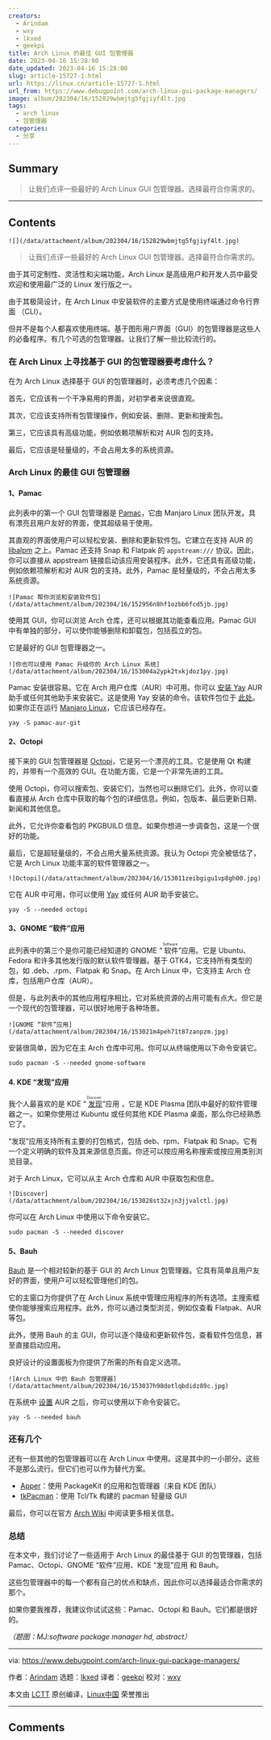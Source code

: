 ```yaml
---
creators:
  - Arindam
  - wxy
  - lkxed
  - geekpi
title: Arch Linux 的最佳 GUI 包管理器
date: 2023-04-16 15:28:00
date_updated: 2023-04-16 15:28:00
slug: article-15727-1.html
url: https://linux.cn/article-15727-1.html
url_from: https://www.debugpoint.com/arch-linux-gui-package-managers/
image: album/202304/16/152829wbmjtg5fgjiyf4lt.jpg
tags:
  - arch linux
  - 包管理器
categories:
  - 分享
---
```


## Summary

> 让我们点评一些最好的 Arch Linux GUI 包管理器。选择最符合你需求的。

***

<!-- more -->

## Contents

`![](/data/attachment/album/202304/16/152829wbmjtg5fgjiyf4lt.jpg)`

> 
> 让我们点评一些最好的 Arch Linux GUI 包管理器。选择最符合你需求的。
> 
> 
> 

由于其可定制性、灵活性和尖端功能，Arch Linux 是高级用户和开发人员中最受欢迎和使用最广泛的 Linux 发行版之一。

由于其极简设计，在 Arch Linux 中安装软件的主要方式是使用终端通过命令行界面 （CLI）。

但并不是每个人都喜欢使用终端。基于图形用户界面（GUI）的包管理器是这些人的必备程序。有几个可选的包管理器。让我们了解一些比较流行的。

### 在 Arch Linux 上寻找基于 GUI 的包管理器要考虑什么？

在为 Arch Linux 选择基于 GUI 的包管理器时，必须考虑几个因素：

首先，它应该有一个干净易用的界面，对初学者来说很直观。

其次，它应该支持所有包管理操作，例如安装、删除、更新和搜索包。

第三，它应该具有高级功能，例如依赖项解析和对 AUR 包的支持。

最后，它应该是轻量级的，不会占用太多的系统资源。

### Arch Linux 的最佳 GUI 包管理器

#### 1、Pamac

此列表中的第一个 GUI 包管理器是 [Pamac](https://wiki.manjaro.org/index.php/Pamac)，它由 Manjaro Linux 团队开发。具有漂亮且用户友好的界面，使其超级易于使用。

其直观的界面使用户可以轻松安装、删除和更新软件包。它建立在支持 AUR 的 [libalpm](https://man.archlinux.org/man/libalpm.3.en) 之上。Pamac 还支持 Snap 和 Flatpak 的 `appstream:///` 协议。因此，你可以直接从 appstream 链接启动该应用安装程序。此外，它还具有高级功能，例如依赖项解析和对 AUR 包的支持。此外，Pamac 是轻量级的，不会占用太多系统资源。

`![Pamac 帮你浏览和安装软件包](/data/attachment/album/202304/16/152956n8hf1ozbb6fcd5jb.jpg)`

使用其 GUI，你可以浏览 Arch 仓库，还可以根据其功能查看应用。Pamac GUI 中有单独的部分，可以使你能够删除和卸载包，包括孤立的包。

它是最好的 GUI 包管理器之一。

`![你也可以使用 Pamac 升级你的 Arch Linux 系统](/data/attachment/album/202304/16/153004a2ypk2txkjdoz1py.jpg)`

Pamac 安装很容易。它在 Arch 用户仓库（AUR）中可用。你可以 [安装 Yay](https://www.debugpoint.com/install-yay-arch/) AUR 助手或任何其他助手来安装它。这是使用 Yay 安装的命令。该软件包位于 [此处](https://aur.archlinux.org/packages/pamac-aur-git)。如果你正在运行 [Manjaro Linux](https://www.debugpoint.com/manjaro-linux-review-2022/)，它应该已经存在。

```shell
yay -S pamac-aur-git
```

#### 2、Octopi

接下来的 GUI 包管理器是 [Octopi](https://tintaescura.com/projects/octopi/)，它是另一个漂亮的工具。它是使用 Qt 构建的，并带有一个高效的 GUI。在功能方面，它是一个非常先进的工具。

使用 Octopi，你可以搜索包、安装它们，当然也可以删除它们。此外，你可以查看直接从 Arch 仓库中获取的每个包的详细信息。例如，包版本、最后更新日期、新闻和其他信息。

此外，它允许你查看包的 PKGBUILD 信息。如果你想进一步调查包，这是一个很好的功能。

最后，它是超轻量级的，不会占用大量系统资源。我认为 Octopi 完全被低估了，它是 Arch Linux 功能丰富的软件管理器之一。

`![Octopi](/data/attachment/album/202304/16/153011zeibgigu1vp8gh00.jpg)`

它在 AUR 中可用，你可以使用 [Yay](https://www.debugpoint.com/install-yay-arch/) 或任何 AUR 助手安装它。

```shell
yay -S --needed octopi
```

#### 3、GNOME “软件”应用

此列表中的第三个是你可能已经知道的 GNOME “<ruby> 软件 <rt>  Software </rt></ruby>”应用。它是 Ubuntu、Fedora 和许多其他发行版的默认软件管理器。基于 GTK4，它支持所有类型的包，如 .deb、.rpm、Flatpak 和 Snap。在 Arch Linux 中，它支持主 Arch 仓库，包括用户仓库（AUR）。

但是，与此列表中的其他应用程序相比，它对系统资源的占用可能有点大。但它是一个现代的包管理器，可以很好地用于各种场景。

`![GNOME “软件”应用](/data/attachment/album/202304/16/153021m4peh71t87zanpzm.jpg)`

安装很简单，因为它在主 Arch 仓库中可用。你可以从终端使用以下命令安装它。

```shell
sudo pacman -S --needed gnome-software
```

#### 4. KDE “发现”应用

我个人最喜欢的是 KDE “<ruby> <a href="https://apps.kde.org/discover/">  发现 </a> <rt>  Discover </rt></ruby>”应用 ，它是 KDE Plasma 团队中最好的软件管理器之一。如果你使用过 Kubuntu 或任何其他 KDE Plasma 桌面，那么你已经熟悉它了。

“发现”应用支持所有主要的打包格式，包括 deb、rpm、Flatpak 和 Snap。它有一个定义明确的软件及其来源信息页面。你还可以按应用名称搜索或按应用类别浏览目录。

对于 Arch Linux，它可以从主 Arch 仓库和 AUR 中获取包和信息。

`![Discover](/data/attachment/album/202304/16/153028st32xjn3jjvalctl.jpg)`

你可以在 Arch Linux 中使用以下命令安装它。

```shell
sudo pacman -S --needed discover
```

#### 5、Bauh

[Bauh](https://github.com/vinifmor/bauh) 是一个相对较新的基于 GUI 的 Arch Linux 包管理器。它具有简单且用户友好的界面，使用户可以轻松管理他们的包。

它的主窗口为你提供了在 Arch Linux 系统中管理应用程序的所有选项。主搜索框使你能够搜索应用程序。此外，你可以通过类型浏览，例如仅查看 Flatpak、AUR 等包。

此外，使用 Bauh 的主 GUI，你可以逐个降级和更新软件包，查看软件包信息，甚至直接启动应用。

良好设计的设置面板为你提供了所需的所有自定义选项。

`![Arch Linux 中的 Bauh 包管理器](/data/attachment/album/202304/16/153037h98dotlqbdidz89c.jpg)`

在系统中 [设置](https://www.debugpoint.com/install-yay-arch/) AUR 之后，你可以使用以下命令安装它。

```shell
yay -S --needed bauh
```

### 还有几个

还有一些其他的包管理器可以在 Arch Linux 中使用。这是其中的一小部分。这些不是那么流行。但它们也可以作为替代方案。

* [Apper](https://apps.kde.org//system/apper/)：使用 PackageKit 的应用和包管理器（来自 KDE 团队）
* [tkPacman](https://aur.archlinux.org/packages/tkpacman)：使用 Tcl/Tk 构建的 pacman 轻量级 GUI

最后，你可以在官方 [Arch Wiki](https://wiki.archlinux.org/title/Pacman/Tips_and_tricks#Graphical) 中阅读更多相关信息。

### 总结

在本文中，我们讨论了一些适用于 Arch Linux 的最佳基于 GUI 的包管理器，包括 Pamac、Octopi、GNOME “软件”应用、KDE “发现”应用 和 Bauh。

这些包管理器中的每一个都有自己的优点和缺点，因此你可以选择最适合你需求的那个。

如果你要我推荐，我建议你试试这些：Pamac、Octopi 和 Bauh。它们都是很好的。

*（题图：MJ:software package manager hd, abstract）*

---

via: <https://www.debugpoint.com/arch-linux-gui-package-managers/>

作者：[Arindam](https://www.debugpoint.com/author/admin1/) 选题：[lkxed](https://github.com/lkxed/) 译者：[geekpi](https://github.com/geekpi) 校对：[wxy](https://github.com/wxy)

本文由 [LCTT](https://github.com/LCTT/TranslateProject) 原创编译，[Linux中国](https://linux.cn/) 荣誉推出

***

## Comments
